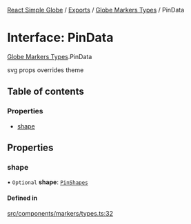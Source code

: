 [React Simple Globe](../README.md) / [Exports](../modules.md) / [Globe Markers Types](../modules/Globe_Markers_Types.md) / PinData

# Interface: PinData

[Globe Markers Types](../modules/Globe_Markers_Types.md).PinData

svg props overrides theme

## Table of contents

### Properties

- [shape](Globe_Markers_Types.PinData.md#shape)

## Properties

### shape

• `Optional` **shape**: [`PinShapes`](../modules/Globe_Markers_Types.md#pinshapes)

#### Defined in

[src/components/markers/types.ts:32](https://github.com/Gaushao/d3-react-globe/blob/d269768/src/components/markers/types.ts#L32)
